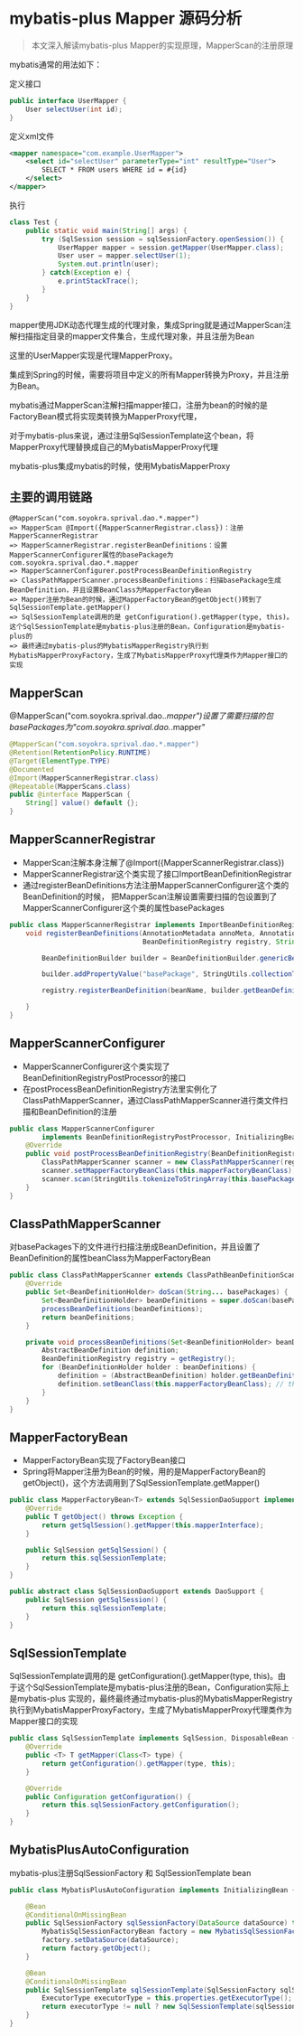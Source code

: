 # mybatis-plus Mapper 源码分析
> 本文深入解读mybatis-plus Mapper的实现原理，MapperScan的注册原理

mybatis通常的用法如下：

定义接口

```java
public interface UserMapper {
    User selectUser(int id);
}
```

定义xml文件

```xml
<mapper namespace="com.example.UserMapper">
    <select id="selectUser" parameterType="int" resultType="User">
        SELECT * FROM users WHERE id = #{id}
    </select>
</mapper>
```

执行

```java
class Test {
    public static void main(String[] args) {
        try (SqlSession session = sqlSessionFactory.openSession()) {
            UserMapper mapper = session.getMapper(UserMapper.class);
            User user = mapper.selectUser(1);
            System.out.println(user);
        } catch(Exception e) {
            e.printStackTrace();
        }
    }
}
```

mapper使用JDK动态代理生成的代理对象，集成Spring就是通过MapperScan注解扫描指定目录的mapper文件集合，生成代理对象，并且注册为Bean

这里的UserMapper实现是代理MapperProxy。

集成到Spring的时候，需要将项目中定义的所有Mapper转换为Proxy，并且注册为Bean。

mybatis通过MapperScan注解扫描mapper接口，注册为bean的时候的是FactoryBean模式将实现类转换为MapperProxy代理，

对于mybatis-plus来说，通过注册SqlSessionTemplate这个bean，将MapperProxy代理替换成自己的MybatisMapperProxy代理

mybatis-plus集成mybatis的时候，使用MybatisMapperProxy

## 主要的调用链路

```text
@MapperScan("com.soyokra.sprival.dao.*.mapper")
=> MapperScan @Import({MapperScannerRegistrar.class})：注册MapperScannerRegistrar
=> MapperScannerRegistrar.registerBeanDefinitions：设置MapperScannerConfigurer属性的basePackage为com.soyokra.sprival.dao.*.mapper
=> MapperScannerConfigurer.postProcessBeanDefinitionRegistry
=> ClassPathMapperScanner.processBeanDefinitions：扫描basePackage生成BeanDefinition，并且设置BeanClass为MapperFactoryBean
=> Mapper注册为Bean的时候，通过MapperFactoryBean的getObject()转到了SqlSessionTemplate.getMapper()
=> SqlSessionTemplate调用的是 getConfiguration().getMapper(type, this)。这个SqlSessionTemplate是mybatis-plus注册的Bean，Configuration是mybatis-plus的
=> 最终通过mybatis-plus的MybatisMapperRegistry执行到MybatisMapperProxyFactory，生成了MybatisMapperProxy代理类作为Mapper接口的实现
```

## MapperScan

@MapperScan("com.soyokra.sprival.dao.*.mapper")设置了需要扫描的包basePackages为"com.soyokra.sprival.dao.*.mapper"

```java
@MapperScan("com.soyokra.sprival.dao.*.mapper")
@Retention(RetentionPolicy.RUNTIME)
@Target(ElementType.TYPE)
@Documented
@Import(MapperScannerRegistrar.class)
@Repeatable(MapperScans.class)
public @interface MapperScan {
    String[] value() default {};
}
```

## MapperScannerRegistrar

- MapperScan注解本身注解了@Import({MapperScannerRegistrar.class})
- MapperScannerRegistrar这个类实现了接口ImportBeanDefinitionRegistrar
- 通过registerBeanDefinitions方法注册MapperScannerConfigurer这个类的BeanDefinition的时候， 把MapperScan注解设置需要扫描的包设置到了MapperScannerConfigurer这个类的属性basePackages

```java
public class MapperScannerRegistrar implements ImportBeanDefinitionRegistrar, ResourceLoaderAware {
    void registerBeanDefinitions(AnnotationMetadata annoMeta, AnnotationAttributes annoAttrs,
                                 BeanDefinitionRegistry registry, String beanName) {

        BeanDefinitionBuilder builder = BeanDefinitionBuilder.genericBeanDefinition(MapperScannerConfigurer.class);

        builder.addPropertyValue("basePackage", StringUtils.collectionToCommaDelimitedString(basePackages));

        registry.registerBeanDefinition(beanName, builder.getBeanDefinition());

    }
}
```

## MapperScannerConfigurer

- MapperScannerConfigurer这个类实现了BeanDefinitionRegistryPostProcessor的接口
- 在postProcessBeanDefinitionRegistry方法里实例化了ClassPathMapperScanner，通过ClassPathMapperScanner进行类文件扫描和BeanDefinition的注册

```java
public class MapperScannerConfigurer 
        implements BeanDefinitionRegistryPostProcessor, InitializingBean, ApplicationContextAware, BeanNameAware {
    @Override
    public void postProcessBeanDefinitionRegistry(BeanDefinitionRegistry registry) {
        ClassPathMapperScanner scanner = new ClassPathMapperScanner(registry);
        scanner.setMapperFactoryBeanClass(this.mapperFactoryBeanClass);
        scanner.scan(StringUtils.tokenizeToStringArray(this.basePackage, ConfigurableApplicationContext.CONFIG_LOCATION_DELIMITERS));
    }
}
```

## ClassPathMapperScanner

对basePackages下的文件进行扫描注册成BeanDefinition，并且设置了BeanDefinition的属性beanClass为MapperFactoryBean

```java
public class ClassPathMapperScanner extends ClassPathBeanDefinitionScanner {
    @Override
    public Set<BeanDefinitionHolder> doScan(String... basePackages) {
        Set<BeanDefinitionHolder> beanDefinitions = super.doScan(basePackages);
        processBeanDefinitions(beanDefinitions);
        return beanDefinitions;
    }

    private void processBeanDefinitions(Set<BeanDefinitionHolder> beanDefinitions) {
        AbstractBeanDefinition definition;
        BeanDefinitionRegistry registry = getRegistry();
        for (BeanDefinitionHolder holder : beanDefinitions) {
            definition = (AbstractBeanDefinition) holder.getBeanDefinition();
            definition.setBeanClass(this.mapperFactoryBeanClass); // this.mapperFactoryBeanClass => MapperFactoryBean
        }
    }
}
```

## MapperFactoryBean

- MapperFactoryBean实现了FactoryBean接口
- Spring将Mapper注册为Bean的时候，用的是MapperFactoryBean的getObject()，这个方法调用到了SqlSessionTemplate.getMapper()

```java
public class MapperFactoryBean<T> extends SqlSessionDaoSupport implements FactoryBean<T> {
    @Override
    public T getObject() throws Exception {
        return getSqlSession().getMapper(this.mapperInterface);
    }

    public SqlSession getSqlSession() {
        return this.sqlSessionTemplate;
    }
}

public abstract class SqlSessionDaoSupport extends DaoSupport {
    public SqlSession getSqlSession() {
        return this.sqlSessionTemplate;
    }
}
```

## SqlSessionTemplate

SqlSessionTemplate调用的是 getConfiguration().getMapper(type, this)。由于这个SqlSessionTemplate是mybatis-plus注册的Bean，Configuration实际上是mybatis-plus
实现的，最终最终通过mybatis-plus的MybatisMapperRegistry执行到MybatisMapperProxyFactory，生成了MybatisMapperProxy代理类作为Mapper接口的实现

```java
public class SqlSessionTemplate implements SqlSession, DisposableBean {
    @Override
    public <T> T getMapper(Class<T> type) {
        return getConfiguration().getMapper(type, this);
    }

    @Override
    public Configuration getConfiguration() {
        return this.sqlSessionFactory.getConfiguration();
    }
}
```

## MybatisPlusAutoConfiguration

mybatis-plus注册SqlSessionFactory 和 SqlSessionTemplate bean

```java
public class MybatisPlusAutoConfiguration implements InitializingBean {

    @Bean
    @ConditionalOnMissingBean
    public SqlSessionFactory sqlSessionFactory(DataSource dataSource) throws Exception {
        MybatisSqlSessionFactoryBean factory = new MybatisSqlSessionFactoryBean();
        factory.setDataSource(dataSource);
        return factory.getObject();
    }

    @Bean
    @ConditionalOnMissingBean
    public SqlSessionTemplate sqlSessionTemplate(SqlSessionFactory sqlSessionFactory) {
        ExecutorType executorType = this.properties.getExecutorType();
        return executorType != null ? new SqlSessionTemplate(sqlSessionFactory, executorType) : new SqlSessionTemplate(sqlSessionFactory);
    }
}
```
